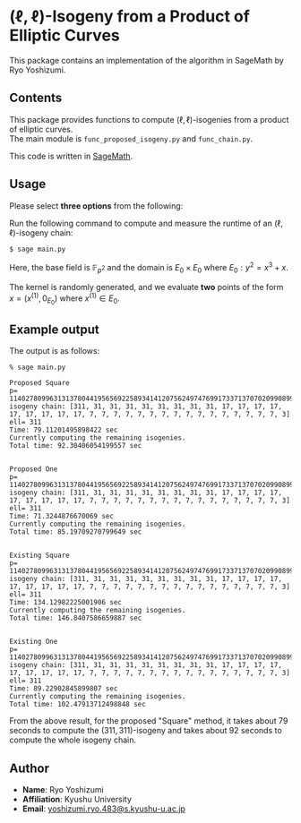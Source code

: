# $(\ell,\ell)$-Isogeny from a Product of Elliptic Curves


This package contains an implementation of the algorithm in SageMath by Ryo Yoshizumi. 

## Contents

This package provides functions to compute $(\ell,\ell)$-isogenies from a product of elliptic curves.  
The main module is `func_proposed_isogeny.py` and `func_chain.py`.

This code is written in [SageMath](https://www.sagemath.org).

## Usage

Please select **three options** from the following:

Run the following command to compute and measure the runtime of an $(\ell,\ell)$-isogeny chain:

```bash
$ sage main.py
 ```

Here, the base field is $\mathbb{F}_{p^2}$ and the domain is $E_0\times E_0$ where $E_0 : y^2=x^3+x$. 

The  kernel is randomly generated, and we evaluate **two** points of the form $x=(x^{(1)},0_{E_0})$ where $x^{(1)}\in E_0$.


## Example output

The output is as follows:
```
% sage main.py  
 
Proposed Square
p= 11402780996313137804419565692258934141207562497476991733713707020990899136527
isogeny chain: [311, 31, 31, 31, 31, 31, 31, 31, 31, 17, 17, 17, 17, 17, 17, 17, 17, 17, 7, 7, 7, 7, 7, 7, 7, 7, 7, 7, 7, 7, 7, 7, 7, 7, 3]
ell= 311
Time: 79.11201495898422 sec
Currently computing the remaining isogenies.
Total time: 92.30406054199557 sec
 
 
Proposed One
p= 11402780996313137804419565692258934141207562497476991733713707020990899136527
isogeny chain: [311, 31, 31, 31, 31, 31, 31, 31, 31, 17, 17, 17, 17, 17, 17, 17, 17, 17, 7, 7, 7, 7, 7, 7, 7, 7, 7, 7, 7, 7, 7, 7, 7, 7, 3]
ell= 311
Time: 71.3244876670069 sec
Currently computing the remaining isogenies.
Total time: 85.19709270799649 sec
 
 
Existing Square
p= 11402780996313137804419565692258934141207562497476991733713707020990899136527
isogeny chain: [311, 31, 31, 31, 31, 31, 31, 31, 31, 17, 17, 17, 17, 17, 17, 17, 17, 17, 7, 7, 7, 7, 7, 7, 7, 7, 7, 7, 7, 7, 7, 7, 7, 7, 3]
ell= 311
Time: 134.12982225001906 sec
Currently computing the remaining isogenies.
Total time: 146.8407586659887 sec
 
 
Existing One
p= 11402780996313137804419565692258934141207562497476991733713707020990899136527
isogeny chain: [311, 31, 31, 31, 31, 31, 31, 31, 31, 17, 17, 17, 17, 17, 17, 17, 17, 17, 7, 7, 7, 7, 7, 7, 7, 7, 7, 7, 7, 7, 7, 7, 7, 7, 3]
ell= 311
Time: 89.22902845899807 sec
Currently computing the remaining isogenies.
Total time: 102.47913712498848 sec

```

From the above result, for the proposed "Square" method, it takes about 79 seconds to compute the $(311,311)$-isogeny and takes about 92 seconds to compute the whole isogeny chain. 

## Author
- **Name**: Ryo Yoshizumi 
- **Affiliation**: Kyushu University
- **Email**: yoshizumi.ryo.483@s.kyushu-u.ac.jp


